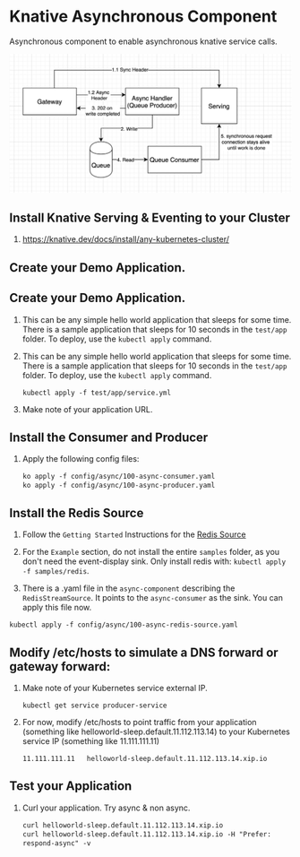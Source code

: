 # Knative Asynchronous Component

Asynchronous component to enable asynchronous knative service calls.

![diagram](./README-images/diagram.png)

## Install Knative Serving & Eventing to your Cluster

1. https://knative.dev/docs/install/any-kubernetes-cluster/

## Create your Demo Application.

## Create your Demo Application.

1. This can be any simple hello world application that sleeps for some time.
   There is a sample application that sleeps for 10 seconds in the `test/app`
   folder. To deploy, use the `kubectl apply` command.

1. This can be any simple hello world application that sleeps for some time. There is a sample application that sleeps for 10 seconds in the `test/app` folder. To deploy, use the `kubectl apply` command.
    
    ```
    kubectl apply -f test/app/service.yml
    ```

1. Make note of your application URL.

## Install the Consumer and Producer

1. Apply the following config files:

    ```
    ko apply -f config/async/100-async-consumer.yaml
    ko apply -f config/async/100-async-producer.yaml
    ```

## Install the Redis Source

1. Follow the `Getting Started` Instructions for the [Redis Source](https://github.com/lionelvillard/eventing-redis/tree/master/source)

1. For the `Example` section, do not install the entire `samples` folder, as you don't need the event-display sink. Only install redis with: `kubectl apply -f samples/redis`.

2. There is a .yaml file in the `async-component` describing the `RedisStreamSource`. It points to the `async-consumer` as the sink. You can apply this file now.
  ```
  kubectl apply -f config/async/100-async-redis-source.yaml
  ```

## Modify /etc/hosts to simulate a DNS forward or gateway forward:
1. Make note of your Kubernetes service external IP.
    ```
    kubectl get service producer-service
    ```

1. For now, modify /etc/hosts to point traffic from your application (something like helloworld-sleep.default.11.112.113.14) to your Kubernetes service IP (something like 11.111.111.11)
    ```
    11.111.111.11   helloworld-sleep.default.11.112.113.14.xip.io
    ```

## Test your Application
1. Curl your application. Try async & non async.

    ```
    curl helloworld-sleep.default.11.112.113.14.xip.io
    curl helloworld-sleep.default.11.112.113.14.xip.io -H "Prefer: respond-async" -v
    ```
